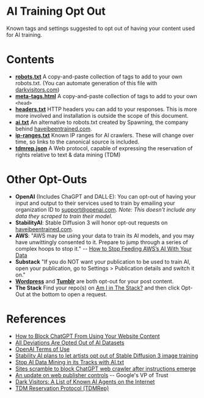# AI Training Opt Out
Known tags and settings suggested to opt out of having your content used for AI training.

# Contents

* [**robots.txt**](/robots.txt) A copy-and-paste collection of tags to add to your own robots.txt. (You can automate generation of this file with [darkvisitors.com](https://darkvisitors.com/))
* [**meta-tags.html**](/meta-tags.html) A copy-and-paste collection of tags to add to your own `<head>`
* [**headers.txt**](/headers.txt) HTTP headers you can add to your responses. This is more more involved and installation is outside the scope of this document.
* [**ai.txt**](/ai.txt) An alternative to robots.txt created by Spawning, the company behind [haveibeentrained.com](https://haveibeentrained.com/).
* [**ip-ranges.txt**](/ip-ranges.txt) Known IP ranges for AI crawlers. These will change over time, so links to the canonical source is included.
* [**tdmrep.json**](/.well-known/tdmrep.json) A Web protocol, capable of expressing the reservation of rights relative to text & data mining (TDM)

# Other Opt-Outs

* **OpenAI** (Includes ChaGPT and DALL·E): You can opt-out of having your input and output to their services used to train by emailing your organization ID to [support@openai.com](mailto:support@openai.com). *Note: This doesn't include any data they scraped to train their model.*
* **StabilityAI**: Stable Diffusion 3 will honor opt-out requests on [haveibeentrained.com](https://haveibeentrained.com/).
* **AWS**: "AWS may be using your data to train its AI models, and you may have unwittingly consented to it. Prepare to jump through a series of complex hoops to stop it." -- [How to Stop Feeding AWS’s AI With Your Data](https://www.lastweekinaws.com/blog/How-to-Stop-Feeding-AWSs-AI-With-Your-Data/)
* **Substack** "If you do NOT want your publication to be used to train AI, open your publication, go to Settings > Publication details and switch it on."
* **[Wordpress](https://wordpress.com/support/privacy-settings/#prevent-third-party-sharing)** and **[Tumblr](https://help.tumblr.com/hc/en-us/articles/115011611747-Privacy-options#01H692KHGF5N3SVHDV02P5W34P)** are both opt-out for your post content.
* **The Stack** Find your repo(s) on [Am I in The Stack?](https://huggingface.co/spaces/bigcode/in-the-stack) and then click Opt-Out at the bottom to open a request.

# References

* [How to Block ChatGPT From Using Your Website Content](https://www.searchenginejournal.com/how-to-block-chatgpt-from-using-your-website-content/478384/)
* [All Deviations Are Opted Out of AI Datasets](https://www.deviantart.com/team/journal/UPDATE-All-Deviations-Are-Opted-Out-of-AI-Datasets-934500371)
* [OpenAI Terms of Use](https://openai.com/terms/)
* [Stability AI plans to let artists opt out of Stable Diffusion 3 image training](https://arstechnica.com/information-technology/2022/12/stability-ai-plans-to-let-artists-opt-out-of-stable-diffusion-3-image-training/)
* [Stop AI Data Mining in its Tracks with AI.txt](https://site.spawning.ai/spawning-ai-txt)
* [Sites scramble to block ChatGPT web crawler after instructions emerge](https://arstechnica.com/information-technology/2023/08/openai-details-how-to-keep-chatgpt-from-gobbling-up-website-data/)
* [An update on web publisher controls](https://blog.google/technology/ai/an-update-on-web-publisher-controls/) -- Google's VP of Trust
* [Dark Visitors: A List of Known AI Agents on the Internet](https://darkvisitors.com/) 
* [TDM Reservation Protocol (TDMRep)](https://www.w3.org/community/reports/tdmrep/CG-FINAL-tdmrep-20240202/)
